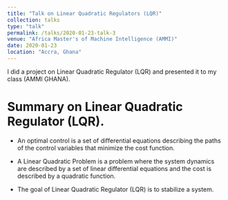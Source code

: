 ```yaml
---
title: "Talk on Linear Quadratic Regulators (LQR)"
collection: talks
type: "talk"
permalink: /talks/2020-01-23-talk-3
venue: "Africa Master's of Machine Intelligence (AMMI)"
date: 2020-01-23
location: "Accra, Ghana"
---
```


I  did a project on Linear Quadratic Regulator (LQR) and presented it to my class (AMMI GHANA).

# Summary on Linear Quadratic Regulator (LQR).

* An optimal control is a set of differential equations describing the
paths of the control variables that minimize the cost function.

* A Linear Quadratic Problem is a problem where the system dynamics
are described by a set of linear differential equations and the cost is
described by a quadratic function.

* The goal of Linear Quadratic Regulator (LQR) is to stabilize a system.
